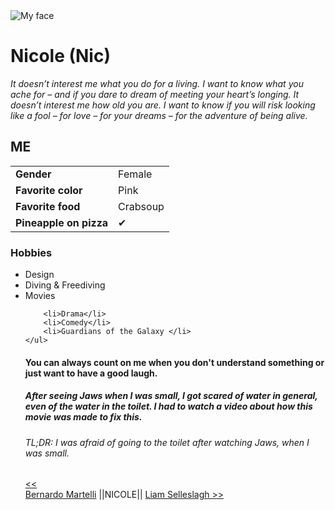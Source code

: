  <!DOCTYPE html>
<html lang="en"> 

<head>
<title>Nicole</title>

</head>

<body>
<img src="https://avatars0.githubusercontent.com/u/53224395?s=460&amp;v=4" alt="My face">


<h1>Nicole (Nic)</h1>
<p><i>It doesn’t interest me what you do for a living. 
 I want to know what you ache for – and if you dare to dream of meeting your heart’s longing. It doesn’t interest me how old you are. 
 I want to know if you will risk looking like a fool – for love – for your dreams – for the adventure of being alive.</i></p>
<h2> ME </h2>
<table>
	<tr>
		<td> <strong>Gender</strong> </td>
		<td> Female </td>
	</tr>
	<tr>
		<td> <strong>Favorite color</strong> </td>
		<td> Pink </td>
	</tr>
	<tr>
		<td> <strong>Favorite food</strong> </td>
		<td> Crabsoup </td>
	</tr>
	<tr>
		<td> <strong>Pineapple on pizza</strong> </td>
		<td>&#10004;</td>
	</tr>
</table>

<h3>Hobbies</h3>
	<ul>
		<li>Design</li>
		<li>Diving & Freediving </li>
		<li>Movies</li>
	
		<li>Drama</li>
		<li>Comedy</li>
		<li>Guardians of the Galaxy </li>
	</ul>

<h4> You can always count on me when you don't understand something or just want to have a good laugh. </h4>

<h5> After seeing Jaws when I was small, I got scared of water in general, even of the water in the toilet. I had to watch a video about how this movie was made to fix this. </h5>

<h6> TL;DR: I was afraid of going to the toilet after watching Jaws, when I was small. </h6>

 <a href="https://github.com/bermarte/challenge-repository-name/blob/master/whoami.md">&lt;&lt;  
 Bernardo Martelli</a> 
||NICOLE||
<a href="https://github.com/Liam-Selleslagh/Info-corner/blob/master/README.md"> Liam Selleslagh >> 
</a>

</body>
</html> 
